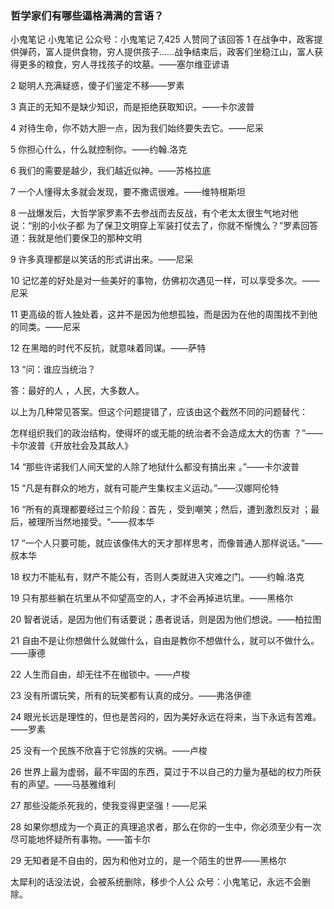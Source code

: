 ### 哲学家们有哪些逼格满满的言语？
  小鬼笔记
  小鬼笔记
  公众号：小鬼笔记
  7,425 人赞同了该回答
  1 在战争中，政客提供弹药，富人提供食物，穷人提供孩子……战争结束后，政客们坐稳江山，富人获得更多的粮食，穷人寻找孩子的坟墓。——塞尔维亚谚语

  2 聪明人充满疑惑，傻子们鉴定不移——罗素

  3 真正的无知不是缺少知识，而是拒绝获取知识。——卡尔波普

  4 对待生命，你不妨大胆一点，因为我们始终要失去它。——尼采

  5 你担心什么，什么就控制你。——约翰.洛克

  6 我们的需要是越少，我们越近似神。——苏格拉底

  7 一个人懂得太多就会发现，要不撒谎很难。——维特根斯坦

  8 一战爆发后，大哲学家罗素不去参战而去反战，有个老太太很生气地对他说：“别的小伙子都 为了保卫文明穿上军装打仗去了，你就不惭愧么？”罗素回答道：我就是他们要保卫的那种文明

  9 许多真理都是以笑话的形式讲出来。——尼采

  10 记忆差的好处是对一些美好的事物，仿佛初次遇见一样，可以享受多次。——尼采

  11 更高级的哲人独处着，这并不是因为他想孤独，而是因为在他的周围找不到他的同类。——尼采

  12 在黑暗的时代不反抗，就意味着同谋。——萨特

  13 “问：谁应当统治？

  答：最好的人 ，人民，大多数人。

  以上为几种常见答案。但这个问题提错了，应该由这个截然不同的问题替代：

  怎样组织我们的政治结构，使得坏的或无能的统治者不会造成太大的伤害 ？”——卡尔波普《开放社会及其敌人》

  14 “那些许诺我们人间天堂的人除了地狱什么都没有搞出来 。”——卡尔波普

  15 “凡是有群众的地方，就有可能产生集权主义运动。”——汉娜阿伦特

  16 “所有的真理都要经过三个阶段：首先 ，受到嘲笑；然后，遭到激烈反对 ；最后，被理所当然地接受。“——叔本华

  17 “一个人只要可能，就应该像伟大的天才那样思考，而像普通人那样说话。”——叔本华

  18 权力不能私有，财产不能公有，否则人类就进入灾难之门。——约翰.洛克

  19 只有那些躺在坑里从不仰望高空的人，才不会再掉进坑里。——黑格尔

  20 智者说话，是因为他们有话要说；愚者说话，则是因为他们想说。——柏拉图

  21 自由不是让你想做什么就做什么，自由是教你不想做什么，就可以不做什么。——康德

  22 人生而自由，却无往不在枷锁中。——卢梭

  23 没有所谓玩笑，所有的玩笑都有认真的成分。——弗洛伊德

  24 眼光长远是理性的，但也是苦闷的，因为美好永远在将来，当下永远有苦难。——罗素

  25 没有一个民族不欣喜于它邻族的灾祸。——卢梭

  26 世界上最为虚弱，最不牢固的东西，莫过于不以自己的力量为基础的权力所获有的声望。——马基雅维利

  27 那些没能杀死我的，使我变得更坚强！——尼采

  28 如果你想成为一个真正的真理追求者，那么在你的一生中，你必须至少有一次尽可能地怀疑所有事物。——笛卡尔

  29 无知者是不自由的，因为和他对立的，是一个陌生的世界——黑格尔

  太犀利的话没法说，会被系统删除，移步个人公 众号：小鬼笔记，永远不会删除。

